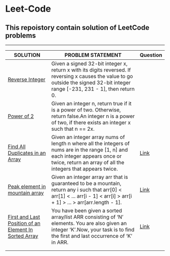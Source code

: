 # Leet-Code
## This repoistory contain solution of LeetCode problems
***
|SOLUTION|PROBLEM STATEMENT|Question|
|--------|-----------------|----|
|[Reverse Integer](https://github.com/khan-mujeeb/Leet-Code/tree/main/Reverse%20Integer)|Given a signed 32-bit integer x, return x with its digits reversed. If reversing x causes the value to go outside the signed 32-bit integer range [-231, 231 - 1], then return 0.||
|[Power of 2](https://github.com/khan-mujeeb/Leet-Code/tree/main/power%20of%202)|Given an integer n, return true if it is a power of two. Otherwise, return false.An integer n is a power of two, if there exists an integer x such that n == 2x.||
|[Find All Duplicates in an Array](https://github.com/khan-mujeeb/Leet-Code/tree/main/Find%20All%20Duplicates%20in%20an%20Array)|Given an integer array nums of length n where all the integers of nums are in the range [1, n] and each integer appears once or twice, return an array of all the integers that appears twice.|[Link](https://leetcode.com/problems/find-all-duplicates-in-an-array/)|
|[Peak element in mountain array](https://github.com/khan-mujeeb/Leet-Code/tree/main/Peak%20element%20in%20mountain%20array)|Given an integer array arr that is guaranteed to be a mountain, return any i such that arr[0] < arr[1] < ... arr[i - 1] < arr[i] > arr[i + 1] > ... > arr[arr.length - 1].|[Link](https://leetcode.com/problems/peak-index-in-a-mountain-array/)|
|[First and Last Position of an Element In Sorted Array](https://github.com/khan-mujeeb/Leet-Code/tree/main/Peak%20element%20in%20mountain%20array)|You have been given a sorted array/list ARR consisting of ‘N’ elements. You are also given an integer ‘K’.Now, your task is to find the first and last occurrence of ‘K’ in ARR.|[Link](https://www.codingninjas.com/codestudio/problems/first-and-last-position-of-an-element-in-sorted-array_1082549?source=youtube&campaign=love_babbar_codestudio2&utm_source=youtube&utm_medium=affiliate&utm_campaign=love_babbar_codestudio2&leftPanelTab=0)|
|[]()||[]()|
|[]()||[]()|


